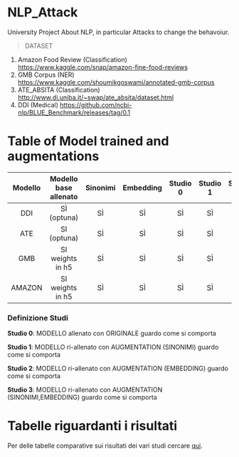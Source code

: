 # NLP_Attack
University Project About NLP, in particular Attacks to change the behavoiur.
> DATASET
1. Amazon Food Review (Classification)      https://www.kaggle.com/snap/amazon-fine-food-reviews
2. GMB Corpus (NER)                         https://www.kaggle.com/shoumikgoswami/annotated-gmb-corpus
3. ATE_ABSITA (Classification)              http://www.di.uniba.it/~swap/ate_absita/dataset.html
4. DDI (Medical)                            https://github.com/ncbi-nlp/BLUE_Benchmark/releases/tag/0.1

# Table of Model trained and augmentations

Modello  | Modello base allenato | Sinonimi | Embedding | Studio 0 | Studio 1 | Studio 2 | Studio 3 |
:------: | :-------------------: | :------: | :-------: | :------: | :------: | :------: | :------: |
DDI      |  SÌ (optuna)          | SÌ       |  SÌ       | SÌ       | SÌ       | SÌ       | SÌ       |
ATE      |  SI (optuna)          | SÌ       |  SÌ       | SÌ       | SÌ       | SÌ       | SÌ       |
GMB      |  SI weights in h5     | SÌ       |  SÌ       | SÌ       | SÌ       | SÌ       | SÌ       |
AMAZON   |  SI weights in h5     | SÌ       |  SÌ       | SÌ       | SÌ       | SÌ       | NO       |

### Definizione Studi 
**Studio 0**: MODELLO allenato con ORIGINALE guardo come si comporta </br>

**Studio 1**: MODELLO ri-allenato con AUGMENTATION (SINONIMI) guardo come si comporta </br>

**Studio 2**: MODELLO ri-allenato con AUGMENTATION (EMBEDDING) guardo come si comporta </br>

**Studio 3**: MODELLO ri-allenato con AUGMENTATION (SINONIMI,EMBEDDING) guardo come si comporta </br>

# Tabelle riguardanti i risultati
Per delle tabelle comparative sui risultati dei vari studi cercare [qui](models/).
